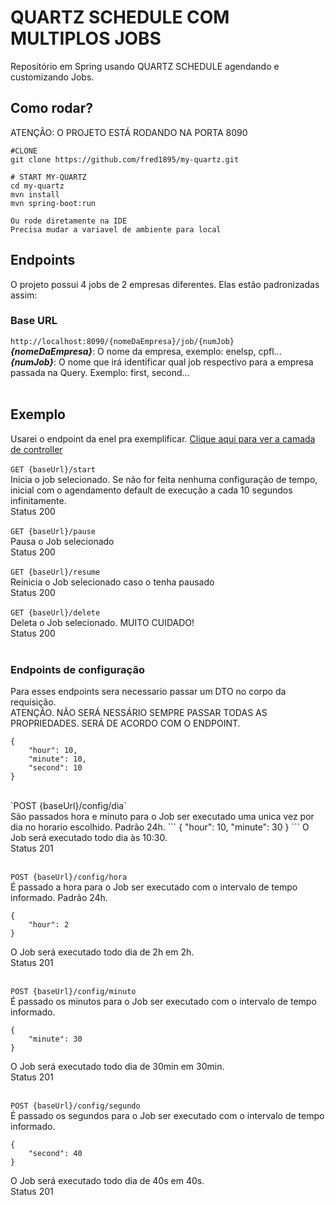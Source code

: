 # QUARTZ SCHEDULE COM MULTIPLOS JOBS
Repositório em Spring  usando QUARTZ SCHEDULE agendando e customizando Jobs.
</br>
## Como rodar?
ATENÇÃO: O PROJETO ESTÁ RODANDO NA PORTA 8090
```
#CLONE
git clone https://github.com/fred1895/my-quartz.git

# START MY-QUARTZ
cd my-quartz
mvn install
mvn spring-boot:run

Ou rode diretamente na IDE
Precisa mudar a variavel de ambiente para local

```

## Endpoints
O projeto possui 4 jobs de 2 empresas diferentes. Elas estão padronizadas assim: </br>
### Base URL
`http://localhost:8090/{nomeDaEmpresa}/job/{numJob}`  
*__{nomeDaEmpresa}__*: O nome da empresa, exemplo: enelsp, cpfl...
</br>
*__{numJob}__*: O nome que irá identificar qual job respectivo para a empresa passada na Query. Exemplo: first, second...
</br>
</br>

## Exemplo
Usarei o endpoint da enel pra exemplificar. [Clique aqui para ver a camada de controller](https://github.com/fred1895/my-quartz/blob/master/src/main/java/br/com/wod/quartz/resource/EnelSpFirstJobResource.java)  </br></br>
`GET {baseUrl}/start`</br>
Inicia o job selecionado. Se não for feita nenhuma configuração de tempo, inicial com o agendamento default de execução a cada 10 segundos infinitamente.</br>
Status 200 
</br>
</br>
`GET {baseUrl}/pause`</br>
Pausa o Job selecionado</br>
Status 200 
</br>
</br>
`GET {baseUrl}/resume`</br>
Reinicia o Job selecionado caso o tenha pausado</br>
Status 200 
</br>
</br>
`GET {baseUrl}/delete`</br>
Deleta o Job selecionado. MUITO CUIDADO!</br>
Status 200 
</br>
</br>
### Endpoints de configuração
Para esses endpoints sera necessario passar um DTO no corpo da requisição. <br>
ATENÇÃO. NÃO SERÁ NESSÁRIO SEMPRE PASSAR TODAS AS PROPRIEDADES. SERÁ DE ACORDO COM O ENDPOINT.
```
{
    "hour": 10,
    "minute": 10,
    "second": 10
}
```
<br>
`POST {baseUrl}/config/dia`</br>
São passados hora e minuto para o Job ser executado uma unica vez por dia no horario escolhido. Padrão 24h.
```
{
    "hour": 10,
    "minute": 30
}
```
O Job será executado todo dia às 10:30.
</br>
Status 201
</br>
</br>

`POST {baseUrl}/config/hora`</br>
É passado a hora para o Job ser executado com o intervalo de tempo informado. Padrão 24h.
```
{
    "hour": 2
}
```
O Job será executado todo dia de 2h em 2h.
</br>
Status 201
</br>
</br>


`POST {baseUrl}/config/minuto`</br>
É passado os minutos para o Job ser executado com o intervalo de tempo informado.
```
{
    "minute": 30
}
```
O Job será executado todo dia de 30min em 30min.
</br>
Status 201
</br>
</br>

`POST {baseUrl}/config/segundo`</br>
É passado os segundos para o Job ser executado com o intervalo de tempo informado.
```
{
    "second": 40
}
```
O Job será executado todo dia de 40s em 40s.
</br>
Status 201
</br>
</br>


